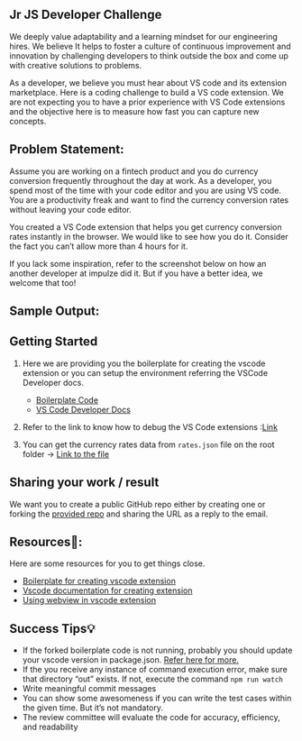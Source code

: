 ## Jr JS Developer Challenge
We deeply value adaptability and a learning mindset for our engineering hires. We believe It helps to foster a culture of continuous improvement and innovation by challenging developers to think outside the box and come up with creative solutions to problems.

As a developer, we believe you must hear about VS code and its extension marketplace. Here is a coding challenge to build a VS code extension. We are not expecting you to have a prior experience with VS Code extensions and the objective here is to measure how fast you can capture new concepts.

## Problem Statement:

Assume you are working on a fintech product and you do currency conversion frequently throughout the day at work. As a developer, you spend most of the time with your code editor and you are using VS code. You are a productivity freak and want to find the currency conversion rates without leaving your code editor. 

You created a VS Code extension that helps you get currency conversion rates instantly in the browser. We would like to see how you do it. Consider the fact you can’t allow more than 4 hours for it. 

If you lack some inspiration, refer to the screenshot below on how an another developer at impulze did it. But if you have a better idea, we welcome that too!

## Sample Output:

## Getting Started

1. Here we are providing you the boilerplate for creating the vscode extension or you can setup the environment referring the VSCode Developer docs.

    - [Boilerplate Code](https://github.com/impulze-ai/vsc-developer-challenge)
    - [VS Code Developer Docs](https://code.visualstudio.com/api)
    
2. Refer to the link to know how to debug the VS Code extensions :[Link](https://code.visualstudio.com/api/get-started/your-first-extension)
3. You can get the currency rates data from `rates.json` file on the root folder -> [Link to the file](https://github.com/impulze-ai/vsc-developer-challenge/blob/master/rates.json)

## Sharing your work /  result

We want you to create a public GitHub repo either by creating one or forking the [provided repo](https://github.com/impulze-ai/vsc-developer-challenge) and sharing the URL as a reply to the email.

## Resources📘:

Here are some resources for you to get things close.

- [Boilerplate for creating vscode extension](https://github.com/impulze-ai/vsc-developer-challenge)
- [Vscode documentation for creating extension](https://code.visualstudio.com/api/get-started/your-first-extension)
- [Using webview in vscode extension](https://code.visualstudio.com/api/extension-guides/webview)

## Success Tips💡

- If the forked boilerplate code is not running, probably you should update your vscode version in package.json. [Refer here for more.](https://stackoverflow.com/questions/50748695/vs-code-extension-helloworld-sample-in-typescript-is-not-working)
- If the you receive any instance of command execution error, make sure that directory “out” exists. 
If not, execute the command `npm run watch`
- Write meaningful commit messages
- You can show some awesomeness if you can write the test cases within the given time. But it’s not mandatory.
- The review committee will evaluate the code for accuracy, efficiency, and readability


